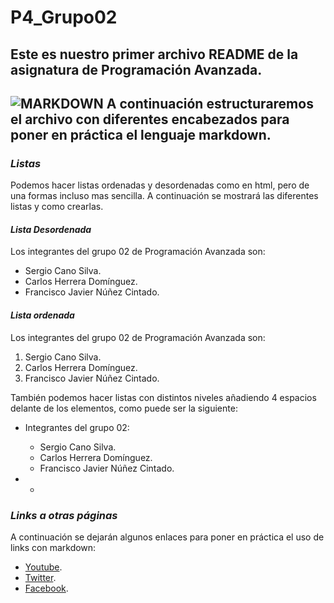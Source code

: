 # P4_Grupo02
## Este es nuestro primer archivo README de la asignatura de Programación Avanzada.
![MARKDOWN][img1] 
A continuación estructuraremos el archivo con diferentes encabezados para poner en práctica el lenguaje markdown.
---
### __*Listas*__
Podemos hacer listas ordenadas y desordenadas como en html, pero de una formas incluso mas sencilla.
A continuación se mostrará las diferentes listas y como crearlas.

#### __*Lista Desordenada*__
Los integrantes del grupo 02 de Programación Avanzada son:
- Sergio Cano Silva.
- Carlos Herrera Domínguez.
- Francisco Javier Núñez Cintado.

#### __*Lista ordenada*__
Los integrantes del grupo 02 de Programación Avanzada son:
1. Sergio Cano Silva.
2. Carlos Herrera Domínguez.
3. Francisco Javier Núñez Cintado.

También podemos hacer listas con distintos niveles añadiendo 4 espacios delante de los elementos, como puede ser la siguiente:
- Integrantes del grupo 02:
    - Sergio Cano Silva.
    - Carlos Herrera Domínguez.
    - Francisco Javier Núñez Cintado.

- - 
### __*Links a otras páginas*__
A continuación se dejarán algunos enlaces para poner en práctica el uso de links con markdown:
- [Youtube][youtube].
- [Twitter][twitter].
- [Facebook][facebook].

[youtube]: https://www.youtube.com/
[twitter]: https://twitter.com/
[facebook]: https://es-es.facebook.com/



[img1]: https://www.trecebits.com/wp-content/uploads/2020/05/Markdown-Editores-de-Texto-800x445.jpg